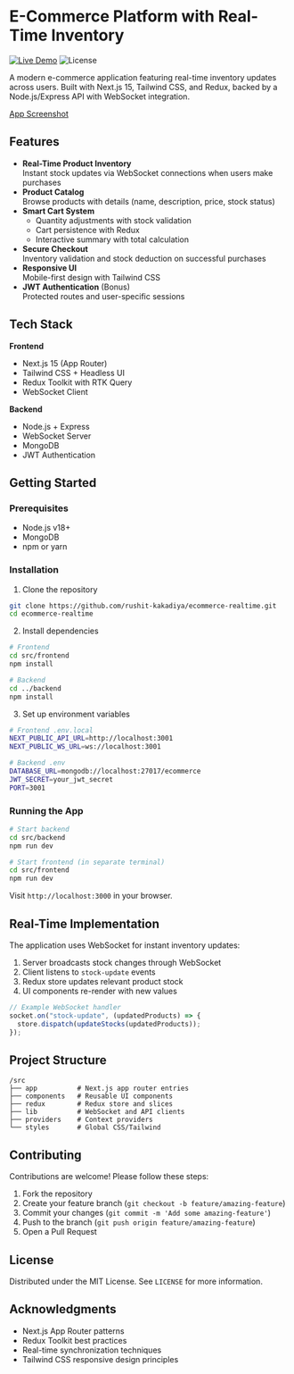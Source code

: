 # E-Commerce Platform with Real-Time Inventory

[![Live Demo](https://img.shields.io/badge/demo-live-brightgreen)](https://ecommerce-frontend-kappa-eight.vercel.app/)
![License](https://img.shields.io/badge/license-MIT-blue)

A modern e-commerce application featuring real-time inventory updates across users. Built with Next.js 15, Tailwind CSS, and Redux, backed by a Node.js/Express API with WebSocket integration.

[App Screenshot](https://raw.githubusercontent.com/rushit-kakadiya/ecommerce-realtime/refs/heads/main/screenshot.png)

## Features

- **Real-Time Product Inventory**  
  Instant stock updates via WebSocket connections when users make purchases
- **Product Catalog**  
  Browse products with details (name, description, price, stock status)
- **Smart Cart System**
  - Quantity adjustments with stock validation
  - Cart persistence with Redux
  - Interactive summary with total calculation
- **Secure Checkout**  
  Inventory validation and stock deduction on successful purchases
- **Responsive UI**  
  Mobile-first design with Tailwind CSS
- **JWT Authentication** (Bonus)  
  Protected routes and user-specific sessions

## Tech Stack

**Frontend**

- Next.js 15 (App Router)
- Tailwind CSS + Headless UI
- Redux Toolkit with RTK Query
- WebSocket Client

**Backend**

- Node.js + Express
- WebSocket Server
- MongoDB 
- JWT Authentication

## Getting Started

### Prerequisites

- Node.js v18+
- MongoDB
- npm or yarn

### Installation

1. Clone the repository

```bash
git clone https://github.com/rushit-kakadiya/ecommerce-realtime.git
cd ecommerce-realtime
```

2. Install dependencies

```bash
# Frontend
cd src/frontend
npm install

# Backend
cd ../backend
npm install
```

3. Set up environment variables

```bash
# Frontend .env.local
NEXT_PUBLIC_API_URL=http://localhost:3001
NEXT_PUBLIC_WS_URL=ws://localhost:3001

# Backend .env
DATABASE_URL=mongodb://localhost:27017/ecommerce
JWT_SECRET=your_jwt_secret
PORT=3001
```

### Running the App

```bash
# Start backend
cd src/backend
npm run dev

# Start frontend (in separate terminal)
cd src/frontend
npm run dev
```

Visit `http://localhost:3000` in your browser.

## Real-Time Implementation

The application uses WebSocket for instant inventory updates:

1. Server broadcasts stock changes through WebSocket
2. Client listens to `stock-update` events
3. Redux store updates relevant product stock
4. UI components re-render with new values

```javascript
// Example WebSocket handler
socket.on("stock-update", (updatedProducts) => {
  store.dispatch(updateStocks(updatedProducts));
});
```

## Project Structure

```
/src
├── app          # Next.js app router entries
├── components   # Reusable UI components
├── redux        # Redux store and slices
├── lib          # WebSocket and API clients
├── providers    # Context providers
└── styles       # Global CSS/Tailwind
```

## Contributing

Contributions are welcome! Please follow these steps:

1. Fork the repository
2. Create your feature branch (`git checkout -b feature/amazing-feature`)
3. Commit your changes (`git commit -m 'Add some amazing-feature'`)
4. Push to the branch (`git push origin feature/amazing-feature`)
5. Open a Pull Request

## License

Distributed under the MIT License. See `LICENSE` for more information.

## Acknowledgments

- Next.js App Router patterns
- Redux Toolkit best practices
- Real-time synchronization techniques
- Tailwind CSS responsive design principles
